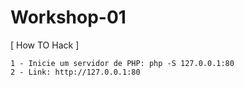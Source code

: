 # Workshop-01
[ How TO Hack ]


   
    1 - Inicie um servidor de PHP: php -S 127.0.0.1:80
    2 - Link: http://127.0.0.1:80
